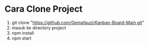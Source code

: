 # Cara Clone Project

1. git clone "https://github.com/Gemafauzi/Kanban-Board-Main.git"
2. masuk ke directory project
3. npm install
4. npm start
